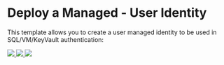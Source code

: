 # Deploy a Managed - User Identity

This template allows you to create a user managed identity to be used in SQL/VM/KeyVault authentication:


<a href="https://portal.azure.com/#create/Microsoft.Template/uri/https%3A%2F%2Fraw.githubusercontent.com%2Fshawnadrockleonard%2FAzure%2Fshawns%2Fdotnetcore%2Ftemplates%2Fmanaged-identity%2Fazuredeploy.json" target="_blank">
    <img src="https://raw.githubusercontent.com/shawnadrockleonard/Azure/shawns/dotnetcore/templates/metadata/deploytoazure.png"/> 
</a>


<a href="https://portal.azure.us/#create/Microsoft.Template/uri/https%3A%2F%2Fraw.githubusercontent.com%2Fshawnadrockleonard%2FAzure%2Fshawns%2Fdotnetcore%2Ftemplates%2Fmanaged-identity%2Fazuredeploy.json" target="_blank">
<img src="https://raw.githubusercontent.com/shawnadrockleonard/Azure/shawns/dotnetcore/templates/metadata/deploytoazuregov.png"/>
</a>

<a href="http://armviz.io/#/?load=https%3A%2F%2Fraw.githubusercontent.com%2Fshawnadrockleonard%2FAzure%2Fshawns%2Fdotnetcore%2Ftemplates%2Fmanaged-identity%2F2Fazuredeploy.json" target="_blank">
    <img src="https://raw.githubusercontent.com/shawnadrockleonard/Azure/shawns/dotnetcore/templates/metadata/visualizebutton.png"/> 
</a>